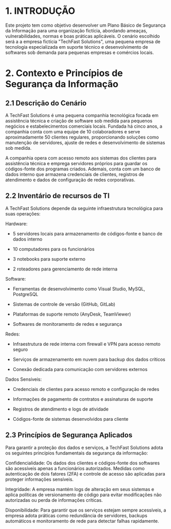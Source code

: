 # 1. INTRODUÇÃO 

Este projeto tem como objetivo desenvolver um Plano Básico de Segurança da Informação para uma organização fictícia, abordando ameaças, vulnerabilidades, normas e boas práticas aplicáveis. O cenário 
escolhido será a a empresa fictícia "TechFast Solutions", uma pequena empresa de tecnologia especializada em suporte técnico e desenvolvimento de softwares sob demanda para pequenas empresas e comércios 
locais.
# 2. Contexto e Princípios de Segurança da Informação 
## 2.1 Descrição do Cenário 

A TechFast Solutions é uma pequena companhia tecnológica focada em assistência técnica e criação de software sob medida para pequenos negócios e estabelecimentos comerciais locais. 
Fundada há cinco anos, a companhia conta com uma equipe de 10 colaboradores e serve aproximadamente 50 clientes regulares, proporcionando soluções como manutenção de servidores, ajuste de redes 
e desenvolvimento de sistemas sob medida.
 
A companhia opera com acesso remoto aos sistemas dos clientes para assistência técnica e emprega servidores próprios para guardar os códigos-fonte dos programas criados. Ademais, conta com um banco de 
dados interno que armazena credenciais de clientes, registros de atendimento e dados de configuração de redes corporativas.
## 2.2 Inventário de recursos de TI
A TechFast Solutions depende da seguinte infraestrutura tecnológica para suas operações:

Hardware:

- 5 servidores locais para armazenamento de códigos-fonte e banco de dados interno

- 10 computadores para os funcionários

- 3 notebooks para suporte externo

- 2 roteadores para gerenciamento de rede interna

Software:

- Ferramentas de desenvolvimento como Visual Studio, MySQL, PostgreSQL

- Sistemas de controle de versão (GitHub, GitLab)

- Plataformas de suporte remoto (AnyDesk, TeamViewer)

- Softwares de monitoramento de redes e segurança

Redes:

- Infraestrutura de rede interna com firewall e VPN para acesso remoto seguro

- Serviços de armazenamento em nuvem para backup dos dados críticos

- Conexão dedicada para comunicação com servidores externos

Dados Sensíveis:

- Credenciais de clientes para acesso remoto e configuração de redes

- Informações de pagamento de contratos e assinaturas de suporte

- Registros de atendimento e logs de atividade

- Códigos-fonte de sistemas desenvolvidos para cliente
## 2.3 Princípios de Segurança Aplicados
Para garantir a proteção dos dados e serviços, a TechFast Solutions adota os seguintes princípios fundamentais da segurança da informação:

Confidencialidade: Os dados dos clientes e códigos-fonte dos softwares são acessíveis apenas a funcionários autorizados. Medidas como autenticação de dois fatores (2FA) e controle de acesso são 
aplicadas para proteger informações sensíveis.

Integridade: A empresa mantém logs de alteração em seus sistemas e aplica políticas de versionamento de código para evitar modificações não autorizadas ou perda de informações críticas.

Disponibilidade: Para garantir que os serviços estejam sempre acessíveis, a empresa adota práticas como redundância de servidores, backups automáticos e monitoramento de rede para detectar falhas 
rapidamente.
